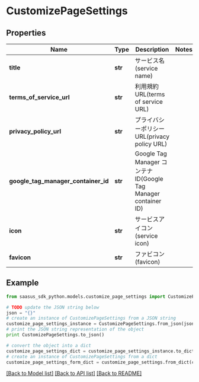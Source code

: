 # CustomizePageSettings


## Properties
Name | Type | Description | Notes
------------ | ------------- | ------------- | -------------
**title** | **str** | サービス名(service name) | 
**terms_of_service_url** | **str** | 利用規約URL(terms of service URL) | 
**privacy_policy_url** | **str** | プライバシーポリシーURL(privacy policy URL) | 
**google_tag_manager_container_id** | **str** | Google Tag Manager コンテナ ID(Google Tag Manager container ID) | 
**icon** | **str** | サービスアイコン(service icon) | 
**favicon** | **str** | ファビコン(favicon) | 

## Example

```python
from saasus_sdk_python.models.customize_page_settings import CustomizePageSettings

# TODO update the JSON string below
json = "{}"
# create an instance of CustomizePageSettings from a JSON string
customize_page_settings_instance = CustomizePageSettings.from_json(json)
# print the JSON string representation of the object
print CustomizePageSettings.to_json()

# convert the object into a dict
customize_page_settings_dict = customize_page_settings_instance.to_dict()
# create an instance of CustomizePageSettings from a dict
customize_page_settings_form_dict = customize_page_settings.from_dict(customize_page_settings_dict)
```
[[Back to Model list]](../README.md#documentation-for-models) [[Back to API list]](../README.md#documentation-for-api-endpoints) [[Back to README]](../README.md)


